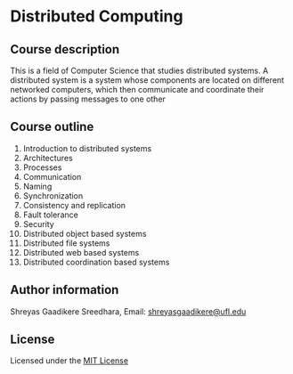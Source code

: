 # Distributed Computing

## Course description

This is a field of Computer Science that studies distributed systems. A distributed system is a system whose components are located on different networked computers, which then communicate and coordinate their actions by passing messages to one other

## Course outline

1. Introduction to distributed systems
2. Architectures
3. Processes
4. Communication
5. Naming
6. Synchronization
7. Consistency and replication
8. Fault tolerance
9. Security
10. Distributed object based systems
11. Distributed file systems
12. Distributed web based systems
13. Distributed coordination based systems

## Author information

Shreyas Gaadikere Sreedhara, Email: shreyasgaadikere@ufl.edu

## License

Licensed under the [MIT License](LICENSE.md)

